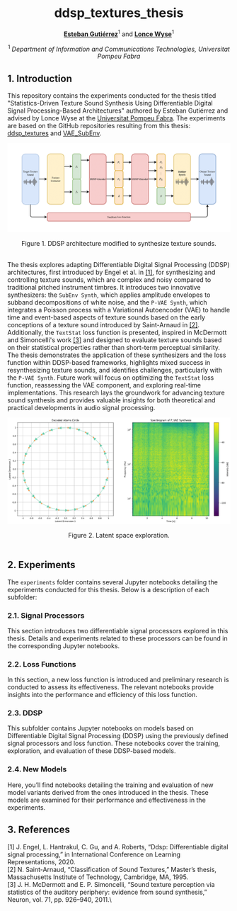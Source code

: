 <div align="center">
  
# ddsp_textures_thesis

[**Esteban Gutiérrez**](https://github.com/cordutie)<sup>1</sup> and [**Lonce Wyse**](https://lonce.org/)<sup>1</sup>

<sup>1</sup> *Department of Information and Communications Technologies, Universitat Pompeu Fabra* <br>

<div align="left">

## 1. Introduction

This repository contains the experiments conducted for the thesis titled "Statistics-Driven Texture Sound Synthesis Using Differentiable Digital Signal Processing-Based Architectures" authored by Esteban Gutiérrez and advised by Lonce Wyse at the [Universitat Pompeu Fabra](https://upf.edu). The experiments are based on the GitHub repositories resulting from this thesis: [ddsp_textures](https://github.com/cordutie/ddsp_textures) and [VAE_SubEnv](https://github.com/cordutie/VAE_SubEnv).

![DDSP architecture](experiments/data/images/DDSP.png)
<div align="center">Figure 1. DDSP architecture modified to synthesize texture sounds.</div><br>

The thesis explores adapting Differentiable Digital Signal Processing (DDSP) architectures, first introduced by Engel et al. in [[1]](#1), for synthesizing and controlling texture sounds, which are complex and noisy compared to traditional pitched instrument timbres. It introduces two innovative synthesizers: the $\texttt{SubEnv\ Synth}$, which applies amplitude envelopes to subband decompositions of white noise, and the $\texttt{P-VAE\ Synth}$, which integrates a Poisson process with a Variational Autoencoder (VAE) to handle time and event-based aspects of texture sounds based on the early conceptions of a texture sound introduced by Saint-Arnaud in [[2]](#2). Additionally, the $\texttt{TextStat}$ loss function is presented, inspired in McDermott and Simoncelli's work [[3]](#3) and designed to evaluate texture sounds based on their statistical properties rather than short-term perceptual similarity. The thesis demonstrates the application of these synthesizers and the loss function within DDSP-based frameworks, highlights mixed success in resynthesizing texture sounds, and identifies challenges, particularly with the $\texttt{P-VAE\ Synth}$. Future work will focus on optimizing the $\texttt{TextStat}$ loss function, reassessing the VAE component, and exploring real-time implementations. This research lays the groundwork for advancing texture sound synthesis and provides valuable insights for both theoretical and practical developments in audio signal processing.

![Latent space exploration](experiments/data/images/P-VAE.png)
<div align="center">Figure 2. Latent space exploration.</div><br>

## 2. Experiments

The `experiments` folder contains several Jupyter notebooks detailing the experiments conducted for this thesis. Below is a description of each subfolder:

### 2.1. Signal Processors

This section introduces two differentiable signal processors explored in this thesis. Details and experiments related to these processors can be found in the corresponding Jupyter notebooks.

### 2.2. Loss Functions

In this section, a new loss function is introduced and preliminary research is conducted to assess its effectiveness. The relevant notebooks provide insights into the performance and efficiency of this loss function.

### 2.3. DDSP

This subfolder contains Jupyter notebooks on models based on Differentiable Digital Signal Processing (DDSP) using the previously defined signal processors and loss function. These notebooks cover the training, exploration, and evaluation of these DDSP-based models.

### 2.4. New Models

Here, you’ll find notebooks detailing the training and evaluation of new model variants derived from the ones introduced in the thesis. These models are examined for their performance and effectiveness in the experiments.

## 3. References

<a id="1">[1]</a> J. Engel, L. Hantrakul, C. Gu, and A. Roberts, “Ddsp: Differentiable digital signal processing,” in International Conference on Learning Representations, 2020.\
<a id="2">[2]</a> N. Saint-Arnaud, “Classification of Sound Textures,” Master’s thesis, Massachusetts Institute of Technology, Cambridge, MA, 1995.\
<a id="3">[3]</a> J. H. McDermott and E. P. Simoncelli, “Sound texture perception via statistics of the auditory periphery: evidence from sound synthesis,” Neuron, vol. 71, pp. 926–940, 2011.\
